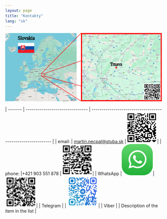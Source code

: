 ```yaml
---
layout: page
title: "Kontakty"
lang: "sk"
---
```


<a href="https://www.google.com/maps/place/Materi%C3%A1lovotechnologick%C3%A1+fakulta+STU/@48.3736654,17.5769066,16z/data=!4m10!1m2!2m1!1smtf!3m6!1s0x476ca0803adb09af:0xd9720bfe8b034517!8m2!3d48.3730366!4d17.5738786!15sCgNtdGYiA4gBAZIBB2NvbGxlZ2XgAQA!16s%2Fg%2F121rk0f4?entry=ttu&g_ep=EgoyMDI0MTIwOC4wIKXMDSoASAFQAw%3D%3D" target="_blank"><img src="/assets/images/mapa.svg" alt="Description of Image" width="1000"></a>


| -------   | ------------------------------- | ---------------------------------------------------------- |
| email:    | [martin.necpal@stuba.sk](mailto:martin.necpal@stuba.sk) |<a href="/assets/images/mail draft.png" target="_blank"><img src="/assets/images/mail draft.png" alt="Description of Image" width="100"></a>|
| phone:    |+421 903 551 878                 |<a href="/assets/images/Phone call.png" target="_blank"><img src="/assets/images/Phone call.png" alt="Description of Image" width="100"></a>|
| WhatsApp  |<img src="/assets/images/whatsAppLogo.svg" alt="Description of Image" width="100">|<a href="/assets/images/Vatsap.png" target="_blank"><img src="/assets/images/Vatsap.png" alt="Description of Image" width="100"></a>|
| Telegram  |                                 | <a href="/assets/images/telegram.jpg" target="_blank"><img src="/assets/images/telegram.jpg" alt="Description of Image" width="100"></a>|
| Viber     |                                 | Description of the item in the list                          |
